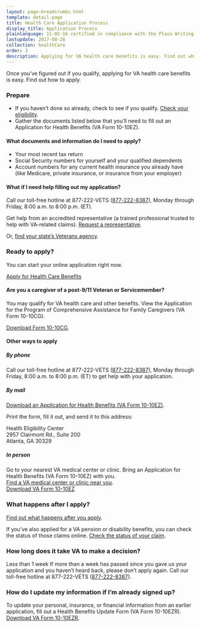 ```yaml
---
layout: page-breadcrumbs.html
template: detail-page
title: Health Care Application Process
display_title: Application Process
plainlanguage: 11-02-16 certified in compliance with the Plain Writing Act
lastupdate: 2017-08-28
collection: healthCare
order: 3
description: Applying for VA health care benefits is easy. Find out which documents you’ll need, and start your online application today.
---
```


<div itemscope itemtype="http://schema.org/FAQPage">
<div itemprop="description" class="va-introtext">

Once you’ve figured out if you qualify, applying for VA health care benefits is easy. Find out how to apply.

</div>

<div itemscope itemtype="http://schema.org/Question">
<h3 itemprop="name">Prepare</h3>
<div itemprop="acceptedAnswer" itemscope itemtype="http://schema.org/Answer">
<div itemprop="text">

- If you haven’t done so already, check to see if you qualify. [Check your eligibility](/health-care/eligibility/).
- Gather the documents listed below that you’ll need to fill out an Application for Health Benefits (VA Form 10-10EZ). 

</div>
</div>
</div>

<div class="feature" markdown=“1”>

<div itemscope itemtype="http://schema.org/Question">
<h4 itemprop="name">What documents and information do I need to apply?</h4>
<div itemprop="acceptedAnswer" itemscope itemtype="http://schema.org/Answer">
<div itemprop="text">

- Your most recent tax return
- Social Security numbers for yourself and your qualified dependents
- Account numbers for any current health insurance you already have (like Medicare, private insurance, or insurance from your employer)

</div>
</div>
</div>

<div itemscope itemtype="http://schema.org/Question">
<h4 itemprop="name">What if I need help filling out my application?</h4>
<div itemprop="acceptedAnswer" itemscope itemtype="http://schema.org/Answer">
<div itemprop="text">

Call our toll-free hotline at 877-222-VETS (<a href="tel:+1phonenumber">877-222-8387</a>), Monday through Friday, 8:00 a.m. to 8:00 p.m. (ET). 

Get help from an accredited representative (a trained professional trusted to help with VA-related claims). [Request a representative](https://www.ebenefits.va.gov/ebenefits/about/feature?feature=request-vso-representative).

Or, [find your state’s Veterans agency](https://www.va.gov/statedva.htm). 

</div>
</div>
</div>
</div>

<div itemscope itemtype="http://schema.org/Question">
<h3 itemprop="name">Ready to apply?</h3>
<div itemprop="acceptedAnswer" itemscope itemtype="http://schema.org/Answer">
<div itemprop="text">

You can start your online application right now.

<a class="usa-button-primary va-button-primary" href="/health-care/apply/application/">Apply for Health Care Benefits</a>

</div>
</div>
</div>


<div class="feature">

<div itemscope itemtype="http://schema.org/Question">
<h4 itemprop="name">Are you a caregiver of a post-9/11 Veteran or Servicemember?</h4>
<div itemprop="acceptedAnswer" itemscope itemtype="http://schema.org/Answer">
<div itemprop="text">

You may qualify for VA health care and other benefits. View the Application for the Program of Comprehensive Assistance for Family Caregivers (VA Form 10-10CG).

[Download Form 10-10CG](/health-care/forms/vha-10-10CG.pdf).

</div>
</div>
</div>
</div>

<div itemscope itemtype="http://schema.org/Question">
<h4 itemprop="name">Other ways to apply</h4>
<div itemprop="acceptedAnswer" itemscope itemtype="http://schema.org/Answer">
<div itemprop="text">

##### By phone

Call our toll-free hotline at 877-222-VETS (<a href="tel:+1-877-222-8387">877-222-8387</a>), Monday through Friday, 8:00 a.m. to 8:00 p.m. (ET) to get help with your application.

##### By mail

[Download an Application for Health Benefits (VA Form 10-10EZ)](http://www.va.gov/vaforms/medical/pdf/1010EZ-fillable.pdf).

Print the form, fill it out, and send it to this address:

<p class="va-address-block">
Health Eligibility Center<br>
2957 Clairmont Rd., Suite 200<br>
Atlanta, GA 30329<br>
</p>

##### In person

Go to your nearest VA medical center or clinic. Bring an Application for Health Benefits (VA Form 10-10EZ) with you.<br />
[Find a VA medical center or clinic near you](/facilities/).<br />
[Download VA Form 10-10EZ](http://www.va.gov/vaforms/medical/pdf/1010EZ-fillable.pdf)

</div>
</div>
</div>

<div itemscope itemtype="http://schema.org/Question">

<h3 itemprop="name">What happens after I apply?</h3>
<div itemprop="acceptedAnswer" itemscope itemtype="http://schema.org/Answer">
<div itemprop="text">

[Find out what happens after you apply](/health-care/after-you-apply/).

If you’ve also applied for a VA pension or disability benefits, you can check the status of those claims online. [Check the status of your claim](/track-claims/).

</div>
</div>
</div>

<div itemscope itemtype="http://schema.org/Question">
<h3 itemprop="name">How long does it take VA to make a decision?</h3>
<div itemprop="acceptedAnswer" itemscope itemtype="http://schema.org/Answer">
<div itemprop="text">

<div class="card information" markdown="0">
<span class="number">Less than 1 week</span>
<span class="description">If more than a week has passed since you gave us your application and you haven’t heard back, please don’t apply again. Call our toll-free hotline at 877-222-VETS (<a href="tel:+1-877-222-8387">877-222-8387</a>).</span>
</div>

</div>
</div>
</div>


<div itemscope itemtype="http://schema.org/Question">
<h3 itemprop="name">How do I update my information if I’m already signed up?</h3>
<div itemprop="acceptedAnswer" itemscope itemtype="http://schema.org/Answer">
<div itemprop="text">

To update your personal, insurance, or financial information from an earlier application, fill out a Health Benefits Update Form (VA Form 10-10EZR). [Download VA Form 10-10EZR](https://www.va.gov/vaforms/medical/pdf/vha-10-10ezr-fill.pdf).

</div>
</div>
</div>
</div>
